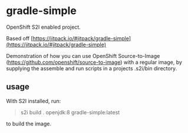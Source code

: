 # gradle-simple

OpenShift S2I enabled project.

Based off [https://jitpack.io/#jitpack/gradle-simple](https://jitpack.io/#jitpack/gradle-simple)

Demonstration of how you can use OpenShift Source-to-Image (https://github.com/openshift/source-to-image)
with a regular image, by supplying the assemble and run scripts in a projects .s2i/bin directory.

## usage

With S2I installed, run:

>s2i build . openjdk:8 gradle-simple:latest

to build the image.

